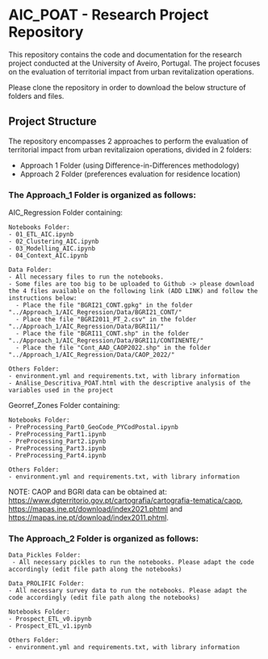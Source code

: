 # AIC_POAT - Research Project Repository

This repository contains the code and documentation for the research project conducted at the University of Aveiro, Portugal. The project focuses on the evaluation of territorial impact from urban revitalization operations.

Please clone the repository in order to download the below structure of folders and files.

## Project Structure

The repository encompasses 2 approaches to perform the evaluation of territorial impact from urban revitalizaion operations, divided in 2 folders:
- Approach 1 Folder (using Difference-in-Differences methodology)
- Approach 2 Folder (preferences evaluation for residence location)

### The Approach_1 Folder is organized as follows:

  AIC_Regression Folder containing:
  
    Notebooks Folder:
    - 01_ETL_AIC.ipynb
    - 02_Clustering_AIC.ipynb
    - 03_Modelling_AIC.ipynb
    - 04_Context_AIC.ipynb

    Data Folder:
    - All necessary files to run the notebooks.
    - Some files are too big to be uploaded to Github -> please download the 4 files available on the following link (ADD LINK) and follow the instructions below:
      - Place the file "BGRI21_CONT.gpkg" in the folder "../Approach_1/AIC_Regression/Data/BGRI21_CONT/"
      - Place the file "BGRI2011_PT_2.csv" in the folder "../Approach_1/AIC_Regression/Data/BGRI11/"
      - Place the file "BGRI11_CONT.shp" in the folder "../Approach_1/AIC_Regression/Data/BGRI11/CONTINENTE/"
      - Place the file "Cont_AAD_CAOP2022.shp" in the folder "../Approach_1/AIC_Regression/Data/CAOP_2022/"

    Others Folder:
    - environment.yml and requirements.txt, with library information
    - Análise_Descritiva_POAT.html with the descriptive analysis of the variables used in the project
    
  Georref_Zones Folder containing:
    
    Notebooks Folder:
    - PreProcessing_Part0_GeoCode_PYCodPostal.ipynb
    - PreProcessing_Part1.ipynb
    - PreProcessing_Part2.ipynb
    - PreProcessing_Part3.ipynb
    - PreProcessing_Part4.ipynb
    
    Others Folder:
    - environment.yml and requirements.txt, with library information

NOTE: CAOP and BGRI data can be obtained at: https://www.dgterritorio.gov.pt/cartografia/cartografia-tematica/caop, https://mapas.ine.pt/download/index2021.phtml and               https://mapas.ine.pt/download/index2011.phtml.

### The Approach_2 Folder is organized as follows:

    Data_Pickles Folder:
     - All necessary pickles to run the notebooks. Please adapt the code accordingly (edit file path along the notebooks)
    
    Data_PROLIFIC Folder:
    - All necessary survey data to run the notebooks. Please adapt the code accordingly (edit file path along the notebooks)

    Notebooks Folder:
    - Prospect_ETL_v0.ipynb
    - Prospect_ETL_v1.ipynb
      
    Others Folder:
    - environment.yml and requirements.txt, with library information
